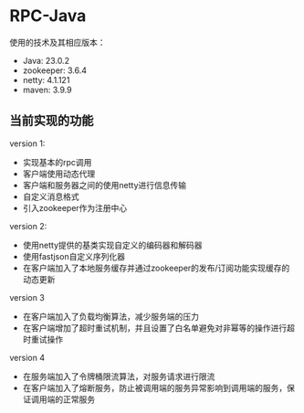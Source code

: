 # RPC-Java

使用的技术及其相应版本：

+ Java: 23.0.2
+ zookeeper: 3.6.4
+ netty: 4.1.121
+ maven: 3.9.9

## 当前实现的功能

version 1:

+ 实现基本的rpc调用
+ 客户端使用动态代理
+ 客户端和服务器之间的使用netty进行信息传输
+ 自定义消息格式
+ 引入zookeeper作为注册中心

version 2:

+ 使用netty提供的基类实现自定义的编码器和解码器
+ 使用fastjson自定义序列化器
+ 在客户端加入了本地服务缓存并通过zookeeper的发布/订阅功能实现缓存的动态更新

version 3

+ 在客户端加入了负载均衡算法，减少服务端的压力
+ 在客户端增加了超时重试机制，并且设置了白名单避免对非幂等的操作进行超时重试操作

version 4

+ 在服务端加入了令牌桶限流算法，对服务请求进行限流
+ 在客户端加入了熔断服务，防止被调用端的服务异常影响到调用端的服务，保证调用端的正常服务
